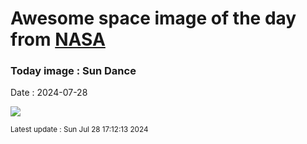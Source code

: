 
# Awesome space image of the day from [NASA](https://api.nasa.gov/)

### Today image : Sun Dance
Date : 2024-07-28

![](https://www.youtube.com/embed/hQFEHH5E69s?rel=0)

<small>Latest update : Sun Jul 28 17:12:13 2024</small>
        